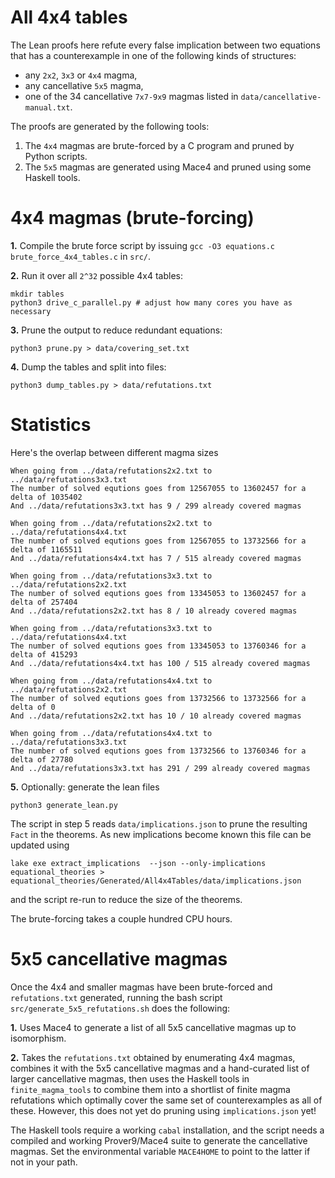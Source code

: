 # All 4x4 tables

The Lean proofs here refute every false implication between two equations that
has a counterexample in one of the following kinds of structures:

* any `2x2`, `3x3` or `4x4` magma,
* any cancellative `5x5` magma,
* one of the 34 cancellative `7x7-9x9` magmas listed in `data/cancellative-manual.txt`.

The proofs are generated by the following tools:

1. The `4x4` magmas are brute-forced by a C program and pruned by Python scripts.
2. The `5x5` magmas are generated using Mace4 and pruned using some Haskell tools.

# 4x4 magmas (brute-forcing)

**1.** Compile the brute force script by issuing `gcc -O3 equations.c brute_force_4x4_tables.c` in `src/`.

**2.** Run it over all `2^32` possible 4x4 tables:

```
mkdir tables
python3 drive_c_parallel.py # adjust how many cores you have as necessary
```

**3.** Prune the output to reduce redundant equations:
```
python3 prune.py > data/covering_set.txt
```

**4.** Dump the tables and split into files:
```
python3 dump_tables.py > data/refutations.txt
```

# Statistics

Here's the overlap between different magma sizes

```
When going from ../data/refutations2x2.txt to ../data/refutations3x3.txt
The number of solved equtions goes from 12567055 to 13602457 for a delta of 1035402
And ../data/refutations3x3.txt has 9 / 299 already covered magmas

When going from ../data/refutations2x2.txt to ../data/refutations4x4.txt
The number of solved equtions goes from 12567055 to 13732566 for a delta of 1165511
And ../data/refutations4x4.txt has 7 / 515 already covered magmas

When going from ../data/refutations3x3.txt to ../data/refutations2x2.txt
The number of solved equtions goes from 13345053 to 13602457 for a delta of 257404
And ../data/refutations2x2.txt has 8 / 10 already covered magmas

When going from ../data/refutations3x3.txt to ../data/refutations4x4.txt
The number of solved equtions goes from 13345053 to 13760346 for a delta of 415293
And ../data/refutations4x4.txt has 100 / 515 already covered magmas

When going from ../data/refutations4x4.txt to ../data/refutations2x2.txt
The number of solved equtions goes from 13732566 to 13732566 for a delta of 0
And ../data/refutations2x2.txt has 10 / 10 already covered magmas

When going from ../data/refutations4x4.txt to ../data/refutations3x3.txt
The number of solved equtions goes from 13732566 to 13760346 for a delta of 27780
And ../data/refutations3x3.txt has 291 / 299 already covered magmas
```

**5.** Optionally: generate the lean files
```
python3 generate_lean.py
```

The script in step 5 reads `data/implications.json` to prune the resulting `Fact`
in the theorems. As new implications become known this file can be updated using
```
lake exe extract_implications  --json --only-implications equational_theories > equational_theories/Generated/All4x4Tables/data/implications.json
```
and the script re-run to reduce the size of the theorems.

The brute-forcing takes a couple hundred CPU hours.

# 5x5 cancellative magmas

Once the 4x4 and smaller magmas have been brute-forced and `refutations.txt`
generated, running the bash script `src/generate_5x5_refutations.sh` does
the following:

**1.** Uses Mace4 to generate a list of all 5x5 cancellative magmas up to isomorphism.

**2.** Takes the `refutations.txt` obtained by enumerating 4x4 magmas, combines it with
the 5x5 cancellative magmas and a hand-curated list of larger cancellative magmas,
then uses the Haskell tools in `finite_magma_tools` to combine them into a shortlist
of finite magma refutations which optimally cover the same set of counterexamples
as all of these. However, this does not yet do pruning using `implications.json` yet!

The Haskell tools require a working `cabal` installation, and the script needs
a compiled and working Prover9/Mace4 suite to generate the cancellative magmas.
Set the environmental variable `MACE4HOME` to point to the latter if not in your path.
